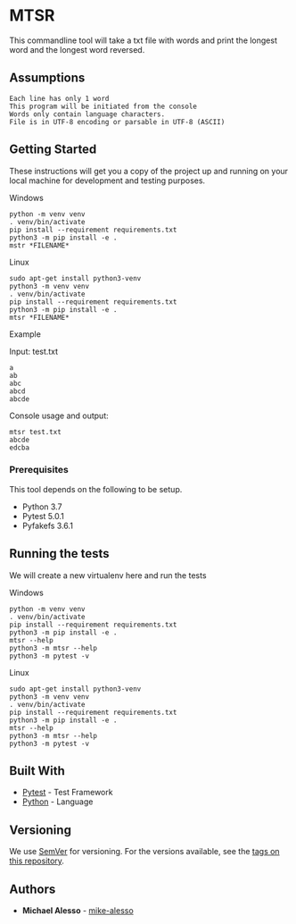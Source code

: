 # MTSR

This commandline tool will take a txt file with words and print the longest word and the longest word reversed.

## Assumptions

    Each line has only 1 word
    This program will be initiated from the console
    Words only contain language characters.
    File is in UTF-8 encoding or parsable in UTF-8 (ASCII)

## Getting Started

These instructions will get you a copy of the project up and running on your local machine for development and testing purposes.

Windows
```
python -m venv venv
. venv/bin/activate
pip install --requirement requirements.txt
python3 -m pip install -e .
mstr *FILENAME*
```

Linux
```
sudo apt-get install python3-venv
python3 -m venv venv
. venv/bin/activate
pip install --requirement requirements.txt
python3 -m pip install -e .
mtsr *FILENAME*
```

Example

Input:
test.txt
```
a
ab
abc
abcd
abcde
```
Console usage and output:
```
mtsr test.txt
abcde
edcba
```

### Prerequisites

This tool depends on the following to be setup.

- Python 3.7
- Pytest 5.0.1
- Pyfakefs 3.6.1

## Running the tests

We will create a new virtualenv here and run the tests


Windows
```
python -m venv venv
. venv/bin/activate
pip install --requirement requirements.txt
python3 -m pip install -e .
mtsr --help
python3 -m mtsr --help
python3 -m pytest -v
```

Linux
```
sudo apt-get install python3-venv
python3 -m venv venv
. venv/bin/activate
pip install --requirement requirements.txt
python3 -m pip install -e .
mtsr --help
python3 -m mtsr --help
python3 -m pytest -v
```

## Built With

* [Pytest](https://docs.pytest.org/en/latest/) - Test Framework
* [Python](https://python.org/) - Language

## Versioning

We use [SemVer](http://semver.org/) for versioning. For the versions available, see the [tags on this repository](https://github.com/your/project/tags). 

## Authors

* **Michael Alesso** - [mike-alesso](https://github.com/mike-alesso)
